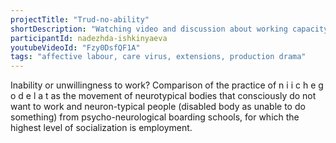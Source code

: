 ```yaml
---
projectTitle: "Trud-no-ability"
shortDescription: "Watching video and discussion about working capacity and possible socialization through the work of people living in psycho-neurological boarding schools in St. Petersburg and Minsk."
participantId: nadezhda-ishkinyaeva
youtubeVideoId: "Fzy0DsfQF1A" 
tags: "affective labour, care virus, extensions, production drama"
---
```

Inability or unwillingness to work? Comparison of the practice of n i i c h e g o d e l a t  as the movement of neurotypical bodies that consciously do not want to work and neuron-typical people (disabled body as unable to do something) from  psycho-neurological boarding schools, for which the highest level of socialization is employment.
